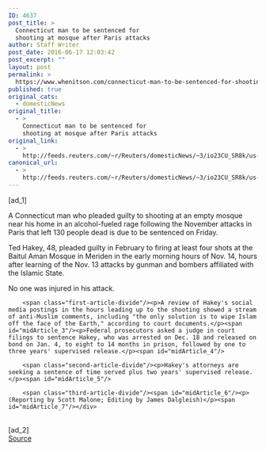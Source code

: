```yaml
---
ID: 4637
post_title: >
  Connecticut man to be sentenced for
  shooting at mosque after Paris attacks
author: Staff Writer
post_date: 2016-06-17 12:03:42
post_excerpt: ""
layout: post
permalink: >
  https://www.whenitson.com/connecticut-man-to-be-sentenced-for-shooting-at-mosque-after-paris-attacks/
published: true
original_cats:
  - domesticNews
original_title:
  - >
    Connecticut man to be sentenced for
    shooting at mosque after Paris attacks
original_link:
  - >
    http://feeds.reuters.com/~r/Reuters/domesticNews/~3/io23CU_SR8k/us-connecticut-crime-mosque-idUSKCN0Z316M
canonical_url:
  - >
    http://feeds.reuters.com/~r/Reuters/domesticNews/~3/io23CU_SR8k/us-connecticut-crime-mosque-idUSKCN0Z316M
---
```

 [ad_1]
<br><div id="articleText">
<span id="midArticle_start"/>

<span class="focusParagraph" readability="4"><p><span class="articleLocatio&lt;/span&gt;n">A Connecticut man who pleaded guilty to shooting at an empty mosque near his home in an alcohol-fueled rage following the November attacks in Paris that left 130 people dead is due to be sentenced on Friday.</span></p></span><span id="midArticle_0"/><p>Ted Hakey, 48, pleaded guilty in February to firing at least four shots at the Baitul Aman Mosque in Meriden in the early morning hours of Nov. 14, hours after learning of the Nov. 13 attacks by gunman and bombers affiliated with the Islamic State.</p><span id="midArticle_1"/><p>No one was injured in his attack.</p><span id="midArticle_2"/>
        
        <span class="first-article-divide"/><p>A review of Hakey's social media postings in the hours leading up to the shooting showed a stream of anti-Muslim comments, including "the only solution is to wipe Islam off the face of the Earth," according to court documents.</p><span id="midArticle_3"/><p>Federal prosecutors asked a judge in court filings to sentence Hakey, who was arrested on Dec. 18 and released on bond on Jan. 4, to eight to 14 months in prison, followed by one to three years' supervised release.</p><span id="midArticle_4"/>
        
        <span class="second-article-divide"/><p>Hakey's attorneys are seeking a sentence of time served plus two years' supervised release.</p><span id="midArticle_5"/>
        
        <span class="third-article-divide"/><span id="midArticle_6"/><p> (Reporting by Scott Malone; Editing by James Dalgleish)</p><span id="midArticle_7"/></div>
<br>[ad_2]
<br><a href="http://feeds.reuters.com/~r/Reuters/domesticNews/~3/io23CU_SR8k/us-connecticut-crime-mosque-idUSKCN0Z316M">Source </a>